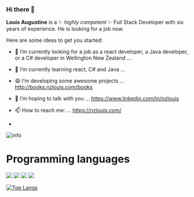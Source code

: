 ### Hi there 👋


**Louis Augustine** is a ✨ _highly competent_ ✨ Full Stack Developer with six years of experience. He is looking for a job now.

Here are some ideas to get you started:

- 🔭 I’m currently looking for a job as a react developer, a Java developer, or a C# developer in Wellington New Zealand ...
- 🌱 I’m currently learning react, C# and Java ...
- 😄 I’m developing some awesome projects ... http://books.nzlouis.com/books

- 💬 I’m hoping to talk with you ...          https://www.linkedin.com/in/nzlouis

- 📫 How to reach me: …                       https://nzlouis.com/
- 



![info](https://github-readme-stats.vercel.app/api?username=LouisAugustine&show_icons=true&count_private=true&hide=prs&theme=default_repocard)

# Programming languages
[![](https://img.shields.io/badge/-Java-007396?style=flat-square&logo=java&logoColor=ffffff)](https://oracle.com)
[![](https://img.shields.io/badge/-React-007396?style=flat-square&logo=react&logoColor=ffffff)](https://reactjs.org)
[![](https://img.shields.io/badge/-.net-007396?style=flat-square&logo=c#&logoColor=ffffff)](https://docs.microsoft.com)
[![](https://img.shields.io/badge/-javascript-007396?style=flat-square&logo=javascript&logoColor=ffffff)](https://javascript.com)

[![Top Langs](https://github-readme-stats.vercel.app/api/top-langs/?username=LouisAugustine&layout=compact&exclude_repo=sumy7.github.io&title_color=ffffff&icon_color=bb2acf&text_color=daf7dc&bg_color=151515)](https://github.com/anuraghazra/github-readme-stats)
